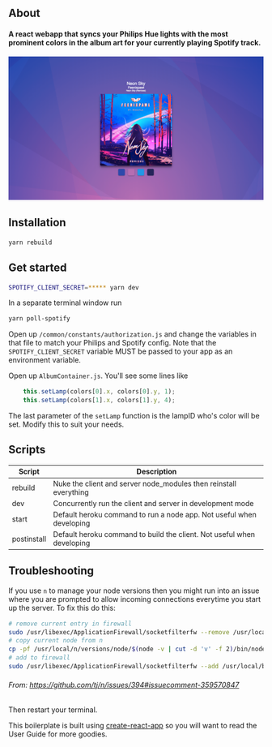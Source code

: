 
## About
#### A react webapp that syncs your Philips Hue lights with the most prominent colors in the album art for your currently playing Spotify track.

<img src="example-screenshot.png" alt="example-screenshot">

## Installation

```bash
yarn rebuild
```

## Get started

```bash
SPOTIFY_CLIENT_SECRET=***** yarn dev
```

In a separate terminal window run
```bash
yarn poll-spotify
```

Open up `/common/constants/authorization.js` and change the variables in that file to match your Philips and Spotify config. Note that the `SPOTIFY_CLIENT_SECRET` variable MUST be passed to your app as an environment variable.

Open up `AlbumContainer.js`. You'll see some lines like

```javascript
    this.setLamp(colors[0].x, colors[0].y, 1);
    this.setLamp(colors[1].x, colors[1].y, 4);
```

The last parameter of the `setLamp` function is the lampID who's color will be set. Modify this to suit your needs.

## Scripts
| Script | Description |
|---|---|
| rebuild | Nuke the client and server node_modules then reinstall everything |
| dev | Concurrently run the client and server in development mode |
| start | Default heroku command to run a node app. Not useful when developing |
| postinstall | Default heroku command to build the client. Not useful when developing |

## Troubleshooting
If you use `n` to manage your node versions then you might run into an issue where you are prompted to allow incoming connections everytime you start up the server. To fix this do this:
```bash
# remove current entry in firewall
sudo /usr/libexec/ApplicationFirewall/socketfilterfw --remove /usr/local/bin/node && \
# copy current node from n
cp -pf /usr/local/n/versions/node/$(node -v | cut -d 'v' -f 2)/bin/node /usr/local/bin && \
# add to firewall
sudo /usr/libexec/ApplicationFirewall/socketfilterfw --add /usr/local/bin/node
```
###### From: https://github.com/tj/n/issues/394#issuecomment-359570847

Then restart your terminal.

This boilerplate is built using [create-react-app](https://github.com/facebookincubator/create-react-app) so you will want to read the User Guide for more goodies.
